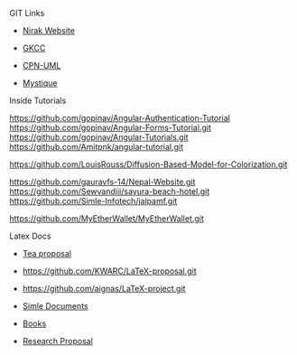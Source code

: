 GIT Links

- [Nirak Website](https://gitlab.com/anupadkh/nirak.git)

- [GKCC](https://gitlab.com/anupadkh/gkcc.git )

- [CPN-UML](https://gitlab.com/anupadkh/cpn-uml.git)

- [Mystique](https://gitlab.com/anupadkh/mystique.git)


Inside Tutorials

https://github.com/gopinav/Angular-Authentication-Tutorial
 https://github.com/gopinav/Angular-Forms-Tutorial.git
https://github.com/gopinav/Angular-Tutorials.git
https://github.com/Amitpnk/angular-tutorial.git


https://github.com/LouisRouss/Diffusion-Based-Model-for-Colorization.git

 https://github.com/gauravfs-14/Nepal-Website.git
https://github.com/Sewvandiii/sayura-beach-hotel.git
https://github.com/Simle-Infotech/jalpamf.git

https://github.com/MyEtherWallet/MyEtherWallet.git

Latex Docs

- [Tea proposal](https://gitlab.com/resort-astam/tea-proposal.git) 
- https://github.com/KWARC/LaTeX-proposal.git 
- https://github.com/aignas/LaTeX-project.git 
- [Simle Documents](https://gitlab.com/simleAll/docs.git )

- [Books](https://gitlab.com/anupadkh/book.git)
- [Research Proposal](https://gitlab.com/anupadkh/gu-research-proposal.git)
